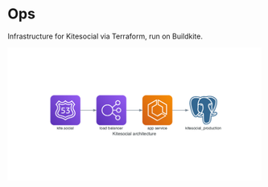 # Ops

Infrastructure for Kitesocial via Terraform, run on Buildkite.

![Kitesocial production architectural diagram](./diagram.png)
